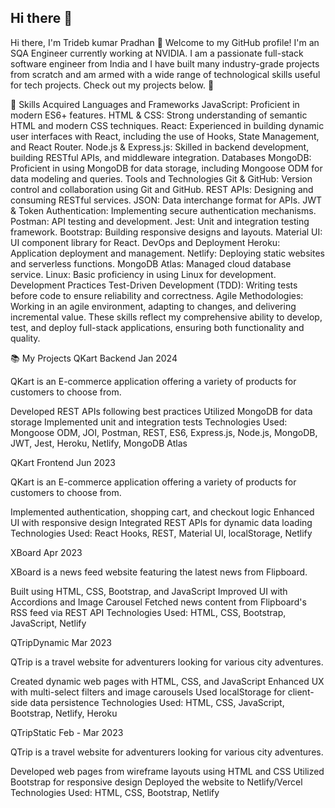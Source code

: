 ## Hi there 👋

Hi there, I'm Trideb kumar Pradhan 👋
Welcome to my GitHub profile! I'm an SQA Engineer currently working at NVIDIA. I am a passionate full-stack software engineer from India and I have built many industry-grade projects from scratch and am armed with a wide range of technological skills useful for tech projects. Check out my projects below. 🙂

🚀 Skills Acquired
Languages and Frameworks
JavaScript: Proficient in modern ES6+ features.
HTML & CSS: Strong understanding of semantic HTML and modern CSS techniques.
React: Experienced in building dynamic user interfaces with React, including the use of Hooks, State Management, and React Router.
Node.js & Express.js: Skilled in backend development, building RESTful APIs, and middleware integration.
Databases
MongoDB: Proficient in using MongoDB for data storage, including Mongoose ODM for data modeling and queries.
Tools and Technologies
Git & GitHub: Version control and collaboration using Git and GitHub.
REST APIs: Designing and consuming RESTful services.
JSON: Data interchange format for APIs.
JWT & Token Authentication: Implementing secure authentication mechanisms.
Postman: API testing and development.
Jest: Unit and integration testing framework.
Bootstrap: Building responsive designs and layouts.
Material UI: UI component library for React.
DevOps and Deployment
Heroku: Application deployment and management.
Netlify: Deploying static websites and serverless functions.
MongoDB Atlas: Managed cloud database service.
Linux: Basic proficiency in using Linux for development.
Development Practices
Test-Driven Development (TDD): Writing tests before code to ensure reliability and correctness.
Agile Methodologies: Working in an agile environment, adapting to changes, and delivering incremental value.
These skills reflect my comprehensive ability to develop, test, and deploy full-stack applications, ensuring both functionality and quality.

📚 My Projects
QKart Backend
Jan 2024

QKart is an E-commerce application offering a variety of products for customers to choose from.

Developed REST APIs following best practices
Utilized MongoDB for data storage
Implemented unit and integration tests
Technologies Used: Mongoose ODM, JOI, Postman, REST, ES6, Express.js, Node.js, MongoDB, JWT, Jest, Heroku, Netlify, MongoDB Atlas

QKart Frontend
Jun 2023

QKart is an E-commerce application offering a variety of products for customers to choose from.

Implemented authentication, shopping cart, and checkout logic
Enhanced UI with responsive design
Integrated REST APIs for dynamic data loading
Technologies Used: React Hooks, REST, Material UI, localStorage, Netlify

XBoard
Apr 2023

XBoard is a news feed website featuring the latest news from Flipboard.

Built using HTML, CSS, Bootstrap, and JavaScript
Improved UI with Accordions and Image Carousel
Fetched news content from Flipboard's RSS feed via REST API
Technologies Used: HTML, CSS, Bootstrap, JavaScript, Netlify

QTripDynamic
Mar 2023

QTrip is a travel website for adventurers looking for various city adventures.

Created dynamic web pages with HTML, CSS, and JavaScript
Enhanced UX with multi-select filters and image carousels
Used localStorage for client-side data persistence
Technologies Used: HTML, CSS, JavaScript, Bootstrap, Netlify, Heroku

QTripStatic
Feb - Mar 2023

QTrip is a travel website for adventurers looking for various city adventures.

Developed web pages from wireframe layouts using HTML and CSS
Utilized Bootstrap for responsive design
Deployed the website to Netlify/Vercel
Technologies Used: HTML, CSS, Bootstrap, Netlify
